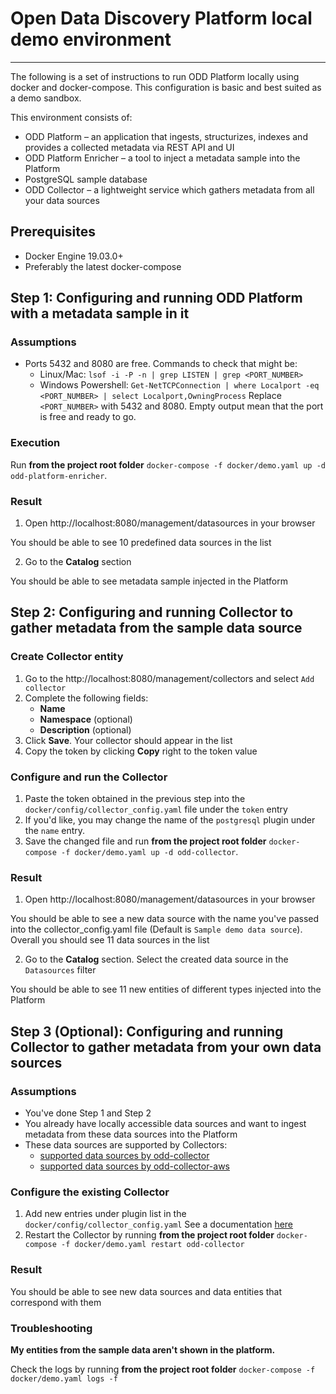 # Open Data Discovery Platform local demo environment
* * *

The following is a set of instructions to run ODD Platform locally using docker and docker-compose. 
This configuration is basic and best suited as a demo sandbox.

This environment consists of:
* ODD Platform – an application that ingests, structurizes, indexes and provides a collected metadata via REST API and UI
* ODD Platform Enricher – a tool to inject a metadata sample into the Platform
* PostgreSQL sample database
* ODD Collector – a lightweight service which gathers metadata from all your data sources

## Prerequisites

* Docker Engine 19.03.0+
* Preferably the latest docker-compose

## Step 1: Configuring and running ODD Platform with a metadata sample in it

### Assumptions

* Ports 5432 and 8080 are free. Commands to check that might be:
    * Linux/Mac: `lsof -i -P -n | grep LISTEN | grep <PORT_NUMBER>`
    * Windows Powershell: `Get-NetTCPConnection | where Localport -eq <PORT_NUMBER> | select Localport,OwningProcess`
      Replace `<PORT_NUMBER>` with 5432 and 8080. Empty output mean that the port is free and ready to go.

### Execution

Run **from the project root folder** `docker-compose -f docker/demo.yaml up -d odd-platform-enricher`.

### Result

1. Open http://localhost:8080/management/datasources in your browser

You should be able to see 10 predefined data sources in the list

2. Go to the **Catalog** section

You should be able to see metadata sample injected in the Platform

## Step 2: Configuring and running Collector to gather metadata from the sample data source

### Create Collector entity

1. Go to the http://localhost:8080/management/collectors and select `Add collector`
2. Complete the following fields:
    * **Name**
    * **Namespace** (optional)
    * **Description** (optional)
3. Click **Save**. Your collector should appear in the list
4. Copy the token by clicking **Copy** right to the token value

### Configure and run the Collector

1. Paste the token obtained in the previous step into the `docker/config/collector_config.yaml` file under the `token` entry
2. If you'd like, you may change the name of the `postgresql` plugin under the `name` entry.
3. Save the changed file and run **from the project root folder** `docker-compose -f docker/demo.yaml up -d odd-collector`.

### Result

1. Open http://localhost:8080/management/datasources in your browser

You should be able to see a new data source with the name you've passed into the collector_config.yaml file 
(Default is `Sample demo data source`). Overall you should see 11 data sources in the list

2. Go to the **Catalog** section. Select the created data source in the `Datasources` filter

You should be able to see 11 new entities of different types injected into the Platform

## Step 3 (Optional): Configuring and running Collector to gather metadata from your own data sources

### Assumptions

* You've done Step 1 and Step 2
* You already have locally accessible data sources and want to ingest metadata from these data sources into the Platform
* These data sources are supported by Collectors:
    *  [supported data sources by odd-collector](https://github.com/opendatadiscovery/odd-collector/blob/main/README.md)
    *  [supported data sources by odd-collector-aws](https://github.com/opendatadiscovery/odd-collector-aws/blob/main/README.md)

### Configure the existing Collector

1. Add new entries under plugin list in the `docker/config/collector_config.yaml`
   See a documentation [here](https://github.com/opendatadiscovery/odd-collector/blob/main/README.md)
2. Restart the Collector by running **from the project root folder** `docker-compose -f docker/demo.yaml restart odd-collector`

### Result

You should be able to see new data sources and data entities that correspond with them

### Troubleshooting

**My entities from the sample data aren't shown in the platform.**

Check the logs by running **from the project root folder** `docker-compose -f docker/demo.yaml logs -f`
